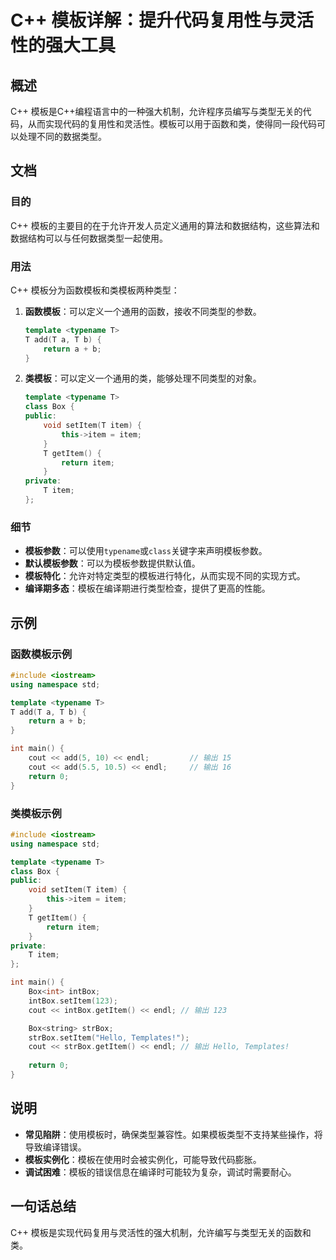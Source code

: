 <!--
Meta Description: # C++ 模板详解：提升代码复用性与灵活性的强大工具 ## 概述 C++ 模板是C++编程语言中的一种强大机制，允许程序员编写与类型无关的代码，从而实现代码的复用性和灵活性。模板可以用于函数和类，使得同一段代码可以处理不同的数据类型。 ## 文档 ### 目的 C++ 模板的主要目的在于允许开发人...
Meta Keywords: item, return, typename, cpp, template
-->

# C++ 模板详解：提升代码复用性与灵活性的强大工具

## 概述
C++ 模板是C++编程语言中的一种强大机制，允许程序员编写与类型无关的代码，从而实现代码的复用性和灵活性。模板可以用于函数和类，使得同一段代码可以处理不同的数据类型。

## 文档
### 目的
C++ 模板的主要目的在于允许开发人员定义通用的算法和数据结构，这些算法和数据结构可以与任何数据类型一起使用。

### 用法
C++ 模板分为函数模板和类模板两种类型：

1. **函数模板**：可以定义一个通用的函数，接收不同类型的参数。
   ```cpp
   template <typename T>
   T add(T a, T b) {
       return a + b;
   }
   ```

2. **类模板**：可以定义一个通用的类，能够处理不同类型的对象。
   ```cpp
   template <typename T>
   class Box {
   public:
       void setItem(T item) {
           this->item = item;
       }
       T getItem() {
           return item;
       }
   private:
       T item;
   };
   ```

### 细节
- **模板参数**：可以使用`typename`或`class`关键字来声明模板参数。
- **默认模板参数**：可以为模板参数提供默认值。
- **模板特化**：允许对特定类型的模板进行特化，从而实现不同的实现方式。
- **编译期多态**：模板在编译期进行类型检查，提供了更高的性能。

## 示例
### 函数模板示例
```cpp
#include <iostream>
using namespace std;

template <typename T>
T add(T a, T b) {
    return a + b;
}

int main() {
    cout << add(5, 10) << endl;         // 输出 15
    cout << add(5.5, 10.5) << endl;     // 输出 16
    return 0;
}
```

### 类模板示例
```cpp
#include <iostream>
using namespace std;

template <typename T>
class Box {
public:
    void setItem(T item) {
        this->item = item;
    }
    T getItem() {
        return item;
    }
private:
    T item;
};

int main() {
    Box<int> intBox;
    intBox.setItem(123);
    cout << intBox.getItem() << endl; // 输出 123

    Box<string> strBox;
    strBox.setItem("Hello, Templates!");
    cout << strBox.getItem() << endl; // 输出 Hello, Templates!
    
    return 0;
}
```

## 说明
- **常见陷阱**：使用模板时，确保类型兼容性。如果模板类型不支持某些操作，将导致编译错误。
- **模板实例化**：模板在使用时会被实例化，可能导致代码膨胀。
- **调试困难**：模板的错误信息在编译时可能较为复杂，调试时需要耐心。

## 一句话总结
C++ 模板是实现代码复用与灵活性的强大机制，允许编写与类型无关的函数和类。